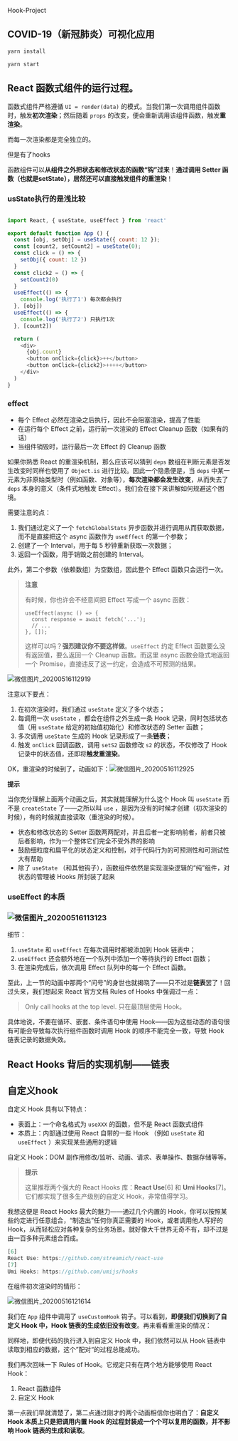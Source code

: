 Hook-Project

## COVID-19（新冠肺炎）可视化应用

```js
yarn install

yarn start
```

## React 函数式组件的运行过程。

函数式组件严格遵循 `UI = render(data)` 的模式。当我们第一次调用组件函数时，触发**初次渲染**；然后随着 `props` 的改变，便会重新调用该组件函数，触发**重渲染**。

而每一次渲染都是完全独立的。



但是有了hooks

函数组件可以**从组件之外把状态和修改状态的函数“钩”过来**！**通过调用 Setter 函数（也就是setState），居然还可以直接触发组件的重渲染**！



### usState执行的是浅比较

```js

import React, { useState, useEffect } from 'react'

export default function App () {
  const [obj, setObj] = useState({ count: 12 });
  const [count2, setCount2] = useState(0);
  const click = () => {
    setObj({ count: 12 })
  }
  const click2 = () => {
    setCount2(0)
  }
  useEffect(() => {
    console.log('执行了1')	每次都会执行
  }, [obj])
  useEffect(() => {
    console.log('执行了2')	只执行1次
  }, [count2])

  return (
    <div>
      {obj.count}
      <button onClick={click}>++</button>
      <button onClick={click2}>++++</button>
    </div>
  )
}
```





### effect

- 每个 Effect 必然在渲染之后执行，因此不会阻塞渲染，提高了性能
- 在运行每个 Effect 之前，运行前一次渲染的 Effect Cleanup 函数（如果有的话）
- 当组件销毁时，运行最后一次 Effect 的 Cleanup 函数

如果你熟悉 React 的重渲染机制，那么应该可以猜到 `deps` 数组在判断元素是否发生改变时同样也使用了 `Object.is` 进行比较。因此一个隐患便是，当 `deps` 中某一元素为非原始类型时（例如函数、对象等），**每次渲染都会发生改变**，从而失去了 `deps` 本身的意义（条件式地触发 Effect）。我们会在接下来讲解如何规避这个困境。



需要注意的点：

1. 我们通过定义了一个 `fetchGlobalStats` 异步函数并进行调用从而获取数据，而不是直接把这个 async 函数作为 `useEffect` 的第一个参数；
2. 创建了一个 Interval，用于每 5 秒钟重新获取一次数据；
3. 返回一个函数，用于销毁之前创建的 Interval。

此外，第二个参数（依赖数组）为空数组，因此整个 Effect 函数只会运行一次。

> **注意**
>
> 有时候，你也许会不经意间把 Effect 写成一个 async 函数：
>
> ```
> useEffect(async () => {
>   const response = await fetch('...');
>   // ...
> }, []);
> ```
>
> 这样可以吗？**强烈建议你不要这样做**。`useEffect` 约定 Effect 函数要么没有返回值，要么返回一个 Cleanup 函数。而这里 async 函数会隐式地返回一个 Promise，直接违反了这一约定，会造成不可预测的结果。





![微信图片_20200516112919](C:/Users/Artificial/Desktop/%E5%BE%AE%E4%BF%A1%E5%9B%BE%E7%89%87_20200516112919.gif)

注意以下要点：

1. 在初次渲染时，我们通过 `useState` 定义了多个状态；
2. 每调用一次 `useState` ，都会在组件之外生成一条 Hook 记录，同时包括状态值（用 `useState` 给定的初始值初始化）和修改状态的 Setter 函数；
3. 多次调用 `useState` 生成的 Hook 记录形成了一条**链表**；
4. 触发 `onClick` 回调函数，调用 `setS2` 函数修改 `s2` 的状态，不仅修改了 Hook 记录中的状态值，还即将**触发重渲染**。

OK，重渲染的时候到了，动画如下：![微信图片_20200516112925](C:/Users/Artificial/Desktop/%E5%BE%AE%E4%BF%A1%E5%9B%BE%E7%89%87_20200516112925.gif)

**提示**

当你充分理解上面两个动画之后，其实就能理解为什么这个 Hook 叫 `useState` 而不是 `createState` 了——之所以叫 `use` ，是因为没有的时候才创建（初次渲染的时候），有的时候就直接读取（重渲染的时候）。

- 状态和修改状态的 Setter 函数两两配对，并且后者一定影响前者，前者只被后者影响，作为一个整体它们完全不受外界的影响
- 鼓励细粒度和扁平化的状态定义和控制，对于代码行为的可预测性和可测试性大有帮助
- 除了 `useState` （和其他钩子），函数组件依然是实现渲染逻辑的“纯”组件，对状态的管理被 Hooks 所封装了起来

###  useEffect 的本质

### ![微信图片_20200516113123](C:/Users/Artificial/Desktop/%E5%BE%AE%E4%BF%A1%E5%9B%BE%E7%89%87_20200516113123.gif)

细节：

1. `useState` 和 `useEffect` 在每次调用时都被添加到 Hook 链表中；
2. `useEffect` 还会额外地在一个队列中添加一个等待执行的 Effect 函数；
3. 在渲染完成后，依次调用 Effect 队列中的每一个 Effect 函数。

至此，上一节的动画中那两个“问号”的身世也就揭晓了——只不过是**链表**罢了！回过头来，我们想起来 React 官方文档 Rules of Hooks 中强调过一点：

> Only call hooks at the top level. 只在最顶层使用 Hook。

具体地说，不要在循环、嵌套、条件语句中使用 Hook——因为这些动态的语句很有可能会导致每次执行组件函数时调用 Hook 的顺序不能完全一致，导致 Hook 链表记录的数据失效。



## React Hooks 背后的实现机制——**链表**







## 自定义hook

自定义 Hook 具有以下特点：

- 表面上：一个命名格式为 `useXXX` 的函数，但不是 React 函数式组件
- 本质上：内部通过使用 React 自带的一些 Hook （例如 `useState` 和 `useEffect` ）来实现某些通用的逻辑

自定义 Hook：DOM 副作用修改/监听、动画、请求、表单操作、数据存储等等。

> **提示**
>
> 这里推荐两个强大的 React Hooks 库：**React Use**[6] 和 **Umi Hooks**[7]。它们都实现了很多生产级别的自定义 Hook，非常值得学习。

我想这便是 React Hooks 最大的魅力——通过几个内置的 Hook，你可以按照某些约定进行任意组合，“制造出”任何你真正需要的 Hook，或者调用他人写好的 Hook，从而轻松应对各种复杂的业务场景。就好像大千世界无奇不有，却不过是由一百多种元素组合而成。



```js
[6]
React Use: https://github.com/streamich/react-use
[7]
Umi Hooks: https://github.com/umijs/hooks
```

在组件初次渲染时的情形：

![微信图片_20200516121614](C:/Users/Artificial/Desktop/%E5%BE%AE%E4%BF%A1%E5%9B%BE%E7%89%87_20200516121614.gif)

我们在 `App` 组件中调用了 `useCustomHook` 钩子。可以看到，**即便我们切换到了自定义 Hook 中，Hook 链表的生成依旧没有改变**。再来看看重渲染的情况：

同样地，即便代码的执行进入到自定义 Hook 中，我们依然可以从 Hook 链表中读取到相应的数据，这个”配对“的过程总能成功。

我们再次回味一下 Rules of Hook。它规定只有在两个地方能够使用 React Hook：

1. React 函数组件
2. 自定义 Hook

第一点我们早就清楚了，第二点通过刚才的两个动画相信你也明白了：**自定义 Hook 本质上只是把调用内置 Hook 的过程封装成一个个可以复用的函数，并不影响 Hook 链表的生成和读取**。